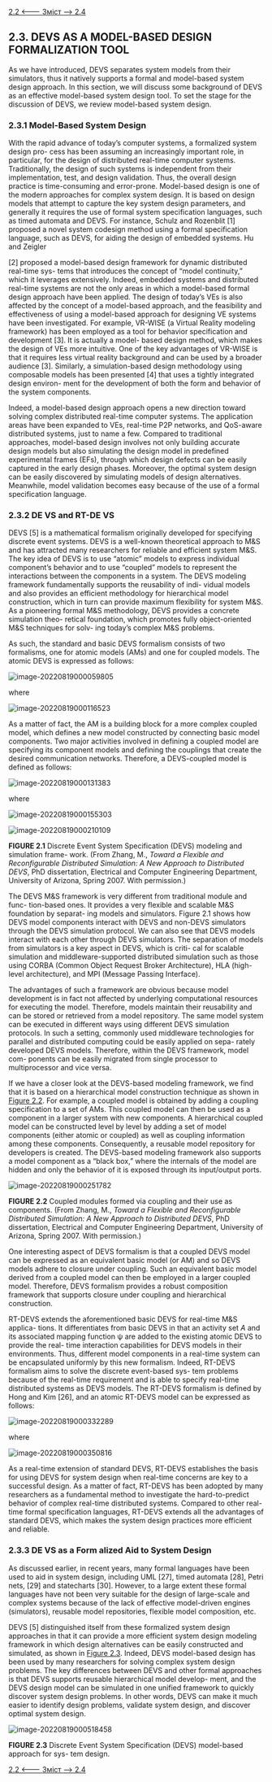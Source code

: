 [2.2 <--- ](2_2.md) [   Зміст   ](README.md) [--> 2.4](2_4.md)

## 2.3. DEVS AS A MODEL-BASED DESIGN FORMALIZATION TOOL

As we have introduced, DEVS separates system models from their simulators, thus it natively supports a formal and model-based system design approach. In this section, we will discuss some background of DEVS as an effective model-based system design tool. To set the stage for the discussion of DEVS, we review model-based system design.

### 2.3.1 Model-Based System Design

With the rapid advance of today’s computer systems, a formalized system design pro- cess has been assuming an increasingly important role, in particular, for the design of distributed real-time computer systems. Traditionally, the design of such systems is independent from their implementation, test, and design validation. Thus, the overall design practice is time-consuming and error-prone. Model-based design is one of the modern approaches for complex system design. It is based on design models that attempt to capture the key system design parameters, and generally it requires the use of formal system specification languages, such as timed automata and DEVS. For instance, Schulz and Rozenblit [1] proposed a novel system codesign method using a formal specification language, such as DEVS, for aiding the design of embedded systems. Hu and Zeigler

[2] proposed a model-based design framework for dynamic distributed real-time sys- tems that introduces the concept of “model continuity,” which it leverages extensively. Indeed, embedded systems and distributed real-time systems are not the only areas in which a model-based formal design approach have been applied. The design of today’s VEs is also affected by the concept of a model-based approach, and the feasibility and effectiveness of using a model-based approach for designing VE systems have been investigated. For example, VR-WISE (a Virtual Reality modeling framework) has been employed as a tool for behavior specification and development [3]. It is actually a model- based design method, which makes the design of VEs more intuitive. One of the key advantages of VR-WISE is that it requires less virtual reality background and can be used by a broader audience [3]. Similarly, a simulation-based design methodology using composable models has been presented [4] that uses a tightly integrated design environ- ment for the development of both the form and behavior of the system components.

Indeed, a model-based design approach opens a new direction toward solving complex distributed real-time computer systems. The application areas have been expanded to VEs, real-time P2P networks, and QoS-aware distributed systems, just to name a few. Compared to traditional approaches, model-based design involves not only building accurate design models but also simulating the design model in predefined experimental frames (EFs), through which design defects can be easily captured in the early design phases. Moreover, the optimal system design can be easily discovered by simulating models of design alternatives. Meanwhile, model validation becomes easy because of the use of a formal specification language.

### 2.3.2 DE VS and RT-DE VS

DEVS [5] is a mathematical formalism originally developed for specifying discrete event systems. DEVS is a well-known theoretical approach to M&S and has attracted many researchers for reliable and efficient system M&S. The key idea of DEVS is to use “atomic” models to express individual component’s behavior and to use “coupled” models to represent the interactions between the components in a system. The DEVS modeling framework fundamentally supports the reusability of indi- vidual models and also provides an efficient methodology for hierarchical model construction, which in turn can provide maximum flexibility for system M&S. As a pioneering formal M&S methodology, DEVS provides a concrete simulation theo- retical foundation, which promotes fully object-oriented M&S techniques for solv- ing today’s complex M&S problems.

As such, the standard and basic DEVS formalism consists of two formalisms, one for atomic models (AMs) and one for coupled models. The atomic DEVS is expressed as follows:

 ![image-20220819000059805](media/image-20220819000059805.png)

where

![image-20220819000116523](media/image-20220819000116523.png)

As a matter of fact, the AM is a building block for a more complex coupled model, which defines a new model constructed by connecting basic model components. Two major activities involved in defining a coupled model are specifying its component models and defining the couplings that create the desired communication networks. Therefore, a DEVS-coupled model is defined as follows:

 ![image-20220819000131383](media/image-20220819000131383.png)

where

![image-20220819000155303](media/image-20220819000155303.png)

![image-20220819000210109](media/image-20220819000210109.png)

**FIGURE 2.1** Discrete Event System Specification (DEVS) modeling and simulation frame- work. (From Zhang, M., *Toward a Flexible and Reconfigurable Distributed Simulation: A New Approach to Distributed DEVS*, PhD dissertation, Electrical and Computer Engineering Department, University of Arizona, Spring 2007. With permission.)

The DEVS M&S framework is very different from traditional module and func- tion-based ones. It provides a very flexible and scalable M&S foundation by separat- ing models and simulators. Figure 2.1 shows how DEVS model components interact with DEVS and non-DEVS simulators through the DEVS simulation protocol. We can also see that DEVS models interact with each other through DEVS simulators. The separation of models from simulators is a key aspect in DEVS, which is criti- cal for scalable simulation and middleware-supported distributed simulation such as those using CORBA (Common Object Request Broker Architecture), HLA (high- level architecture), and MPI (Message Passing Interface).

The advantages of such a framework are obvious because model development is in fact not affected by underlying computational resources for executing the model. Therefore, models maintain their reusability and can be stored or retrieved from a model repository. The same model system can be executed in different ways using different DEVS simulation protocols. In such a setting, commonly used middleware technologies for parallel and distributed computing could be easily applied on sepa- rately developed DEVS models. Therefore, within the DEVS framework, model com- ponents can be easily migrated from single processor to multiprocessor and vice versa.

If we have a closer look at the DEVS-based modeling framework, we find that it is based on a hierarchical model construction technique as shown in [Figure 2.2](#_bookmark3). For example, a coupled model is obtained by adding a coupling specification to a set of AMs. This coupled model can then be used as a component in a larger system with new components. A hierarchical coupled model can be constructed level by level by adding a set of model components (either atomic or coupled) as well as coupling information among these components. Consequently, a reusable model repository for developers is created. The DEVS-based modeling framework also supports a model component as a “black box,” where the internals of the model are hidden and only the behavior of it is exposed through its input/output ports.

![image-20220819000251782](media/image-20220819000251782.png)

**FIGURE 2.2** Coupled modules formed via coupling and their use as components. (From Zhang, M., *Toward a Flexible and Reconfigurable Distributed Simulation: A New Approach to Distributed DEVS*, PhD dissertation, Electrical and Computer Engineering Department, University of Arizona, Spring 2007. With permission.)

One interesting aspect of DEVS formalism is that a coupled DEVS model can be expressed as an equivalent basic model (or AM) and so DEVS models adhere to closure under coupling. Such an equivalent basic model derived from a coupled model can then be employed in a larger coupled model. Therefore, DEVS formalism provides a robust composition framework that supports closure under coupling and hierarchical construction.

RT-DEVS extends the aforementioned basic DEVS for real-time M&S applica- tions. It differentiates from basic DEVS in that an activity set *A* and its associated mapping function ψ are added to the existing atomic DEVS to provide the real- time interaction capabilities for DEVS models in their environments. Thus, different model components in a real-time system can be encapsulated uniformly by this new formalism. Indeed, RT-DEVS formalism aims to solve the discrete event-based sys- tem problems because of the real-time requirement and is able to specify real-time distributed systems as DEVS models. The RT-DEVS formalism is defined by Hong and Kim [26], and an atomic RT-DEVS model can be expressed as follows: 

![image-20220819000332289](media/image-20220819000332289.png)

where

![image-20220819000350816](media/image-20220819000350816.png) 

As a real-time extension of standard DEVS, RT-DEVS establishes the basis for using DEVS for system design when real-time concerns are key to a successful design. As a matter of fact, RT-DEVS has been adopted by many researchers as a fundamental method to investigate the hard-to-predict behavior of complex real-time distributed systems. Compared to other real-time formal specification languages, RT-DEVS extends all the advantages of standard DEVS, which makes the system design practices more efficient and reliable.

### 2.3.3 DE VS as a Form alized Aid to System Design

As discussed earlier, in recent years, many formal languages have been used to aid in system design, including UML [27], timed automata [28], Petri nets, [29] and statecharts [30]. However, to a large extent these formal languages have not been very suitable for the design of large-scale and complex systems because of the lack of effective model-driven engines (simulators), reusable model repositories, flexible model composition, etc.

DEVS [5] distinguished itself from these formalized system design approaches in that it can provide a more efficient system design modeling framework in which design alternatives can be easily constructed and simulated, as shown in [Figure 2.3](#_bookmark4). Indeed, DEVS model-based design has been used by many researchers for solving complex system design problems. The key differences between DEVS and other formal approaches is that DEVS supports reusable hierarchical model develop- ment, and the DEVS design model can be simulated in one unified framework to quickly discover system design problems. In other words, DEVS can make it much easier to identify design problems, validate system design, and discover optimal system design.         

![image-20220819000518458](media/image-20220819000518458.png)

**FIGURE 2.3** Discrete Event System Specification (DEVS) model-based approach for sys- tem design.

[2.2 <--- ](2_2.md) [   Зміст   ](README.md) [--> 2.4](2_4.md)